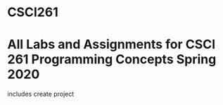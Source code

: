 # CSCI261
# All Labs and Assignments for CSCI 261 Programming Concepts Spring 2020
includes create project
